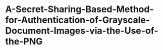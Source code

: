 # A-Secret-Sharing-Based-Method-for-Authentication-of-Grayscale-Document-Images-via-the-Use-of-the-PNG